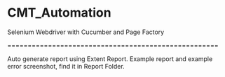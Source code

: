 # CMT_Automation
Selenium Webdriver with Cucumber and Page Factory

====================================================

Auto generate report using Extent Report.
Example report and example error screenshot, find it in Report Folder.
